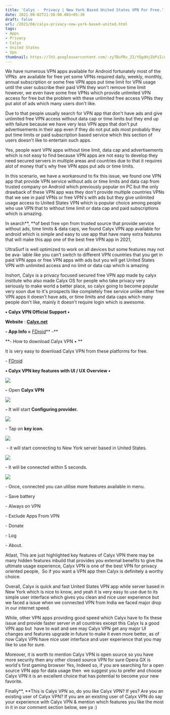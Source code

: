 ```yaml
---
title: 'Calyx -  Privacy | New York Based United States VPN For Free.'
date: 2021-08-02T21:58:00.001+05:30
draft: false
url: /2021/08/calyx-privacy-new-york-based-united.html
tags: 
- Apps
- Privacy
- Calyx
- United States
- Vpn
thumbnail: https://lh3.googleusercontent.com/-zyTBufRv_ZI/YQgdHjIbPiI/AAAAAAAAGGo/oZxFx_lCoDYc0dz7sJpFUZS5ImFZh27cACLcBGAsYHQ/s1600/1627921690060156-0.png
---
```


  

We have numerous VPN apps available for Android fortunately most of the VPNs  are available for free yet some VPNs required daily, weekly, monthly, annual subscription or some free VPN apps put time limit for VPN usage until the user subscribe their paid VPN they won't remove time limit however, we even have some free VPNs which provide unlimited VPN access for free but the problem with these unlimited free access VPNs they put alot of ads which many users don't like.   

  

Due to that people usually search for VPN app that don't have ads and give unlimited free VPN access without data cap or time limits but they end up with failure because we have very less VPN apps that don't put advertisements in their app even if they do not put ads most probably they put time limits or paid subscription based service which this section of users doesn't like to entertain such apps.   

  

Yes, people want VPN apps without time limit, data cap and advertisements which is not easy to find because VPN apps are not easy to develop they need secured servers in multiple areas and countries due to that it requires alot of money that's why free VPN apps put ads or time limits. 

  

In this scenario, we have a workaround to fix this issue, we found one VPN app that provide VPN service without ads or time limits and data cap from trusted company on Android which previously popular on PC but the only drawback of these VPN app was they don't provide multiple countries VPNs that we see in paid VPNs or free VPN's with ads but they give unlimited usage access to United States VPN which is popular choice among people who use VPN that to without time limit or data cap and paid subscriptions which is amazing.   

  

In search**, **of best free vpn from trusted source that provide service without ads, time limits & data caps, we found Calyx VPN app available for android which is simple and easy to use app that have many extra features that will make this app one of the best free VPN app in 2021,  

  

UltraSurf is well optimized to work on all devices but some features may not be ava- lable like you can't switch to different VPN countries that you get in paid VPN apps or free VPN apps with ads but you will get United States VPN with unlimited access and no limit or data cap which is amazing  

  

Inshort, Calyx is a privacy focused secured free VPN app made by calyx institute who also made Calyx OS for people who take privacy very seriously to make world a better place, so calyx going to become popular very soon due to it's prospects like completely free service unlike other free VPN apps it doesn't have ads, or time limits and data caps which many people don't like, mainly it doesn't require login which is awesome.   

  

**• Calyx VPN Official Support •**

**Website** : **[Calyx.net](http://Calyx.net)**

  

**\- App Info =** [FDroid](https://f-droid.org/en/packages/org.calyxinstitute.vpn/)** -**

**\- How to download Calyx VPN • **

It is very easy to download Calyx VPN from these platforms for free.

  

\- [FDroid](https://f-droid.org/en/packages/org.calyxinstitute.vpn/)

**• Calyx VPN key features with UI / UX Overview •**

 **![](https://lh3.googleusercontent.com/-PA8CEZURqlg/YQgdGXqWK-I/AAAAAAAAGGk/FPPiBIAsRO8pSG_gd7ijZNiIbkRfviwXgCLcBGAsYHQ/s1600/1627921683798601-1.png)** 

**\-** Open **Calyx VPN**

 **![](https://lh3.googleusercontent.com/-D2mGLZAgH0U/YQgdE7gjLBI/AAAAAAAAGGg/9M3bS0H2jZgLG13Tk9AeTPnp4u4En2C1ACLcBGAsYHQ/s1600/1627921679780517-2.png)** 

**\-** It will start **Configuring provider.**

 ![](https://lh3.googleusercontent.com/-gsCPhzO8VS8/YQgdD3ZKKKI/AAAAAAAAGGc/RhVF4O2TABgppnx4CwT_V7YLPabxcmzAwCLcBGAsYHQ/s1600/1627921675214083-3.png) 

  

\- Tap on **key icon.**

 **![](https://lh3.googleusercontent.com/-Lgh23xBxoTw/YQgdCvPxhBI/AAAAAAAAGGY/ZBcZBNk4LIsavNJLiOZgpdn7c0Gcc5hzQCLcBGAsYHQ/s1600/1627921670912914-4.png)** 

 - it will start connecting to New York server based in United States.

  

 ![](https://lh3.googleusercontent.com/-t1Z7AGD5Zl0/YQgdBhROskI/AAAAAAAAGGU/IxDMB4s4JbA3DQ_F60okQqUESxpd9nwGACLcBGAsYHQ/s1600/1627921666320467-5.png) 

  

\- It will be connected within 5 seconds.

  

 ![](https://lh3.googleusercontent.com/-PSxCmeXpHF8/YQgdAZvF8xI/AAAAAAAAGGQ/8LUXwCfsYnYLYrbFHIL3VRYQWsEG9eTSgCLcBGAsYHQ/s1600/1627921658603259-6.png) 

  

\- Once, connected you can utilise more features available in menu.

  

\- Save battery

\- Always on VPN

\- Exclude Apps From VPN

\- Donate

\- Log

\- About.

  

Atlast, This are just highlighted key features of Calyx VPN there may be many hidden features inbuild that provides you external benefits to give the ultimate usage experience, Calyx VPN is one of the best VPN for privacy oriented people,  So if you want a VPN app then Calyx is definitely a worthy choice.  

  

Overall, Calyx is quick and fast United States VPN app while server based in New York which is nice to know, and yeah it is very easy to use due to its simple user interface which gives you clean and nice user experience but we faced a issue when we connected VPN from India we faced major drop in our internet speed.

  

While, other VPN apps providing good speed which Calyx have to fix these issue and provide faster server in all countries except this Calyx Is a good VPN app but  have to wait and see may Calyx VPN get any major UI changes and features upgrade in future to make it even more better, as of now Calyx VPN have nice user interface and user experience that you may like to use for sure. 

  

Moreover, it is worth to mention Calyx VPN is open source so you have more security then any other closed source VPN for sure Opera GX is world's first gaming browser Yes, Indeed so, if you are searching for a open source VPN app for data usage then  we suggest you to prefer and choose Calyx VPN it is an excellent choice that has potential to become your new favorite.  

  

Finally**, **This is Calyx VPN so, do you like Calyx VPN? If yes? Are you an existing user of Calyx VPN? If you are an existing user of Calyx VPN do say your experience with Calyx VPN & mention which features you like the most in it in our comment section below, see ya :)